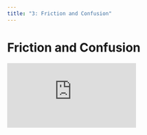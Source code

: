 ```yaml
---
title: "3: Friction and Confusion"
---
```


# Friction and Confusion

<div class='embed-container'><iframe src='https://player.vimeo.com/video/206255924' frameborder='0' webkitAllowFullScreen mozallowfullscreen allowFullScreen></iframe></div>